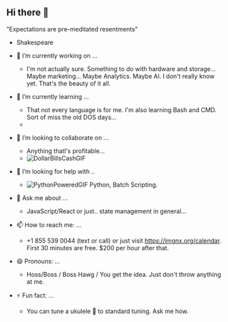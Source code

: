 ## Hi there 👋

"Expectations are pre-meditated resentments"
- Shakespeare

- 🔭 I’m currently working on ...
  * I'm not actually sure. Something to do with hardware and storage... Maybe marketing... Maybe Analytics. Maybe AI. I don't really know yet. That's the beauty of it all.
- 🌱 I’m currently learning ...
  * That not every language is for me. I'm also learning Bash and CMD. Sort of miss the old DOS days...
  * 
- 👯 I’m looking to collaborate on ...
  * Anything thatl's profitable...
  * ![DollarBillsCashGIF](https://github.com/user-attachments/assets/aba114d8-8833-41b6-81bb-8d95f73274e7)
- 🤔 I’m looking for help with ..
  * ![PythonPoweredGIF](https://github.com/user-attachments/assets/bb671b9e-c85d-461f-ae2e-cf5d7fd17b27)
Python, Batch Scripting.
- 💬 Ask me about ...
  * JavaScript/React or just.. state management in general...
- 📫 How to reach me: ...
  * +1 855 539 0044 (text or call) or just visit https://imgnx.org/calendar. First 30 minutes are free. $200 per hour after that.
- 😄 Pronouns: ...
  * Hoss/Boss / Boss Hawg / You get the idea. Just don't throw anything at me.
- ⚡ Fun fact: ...
  * You can tune a ukulele 🌺 to standard tuning. Ask me how.
